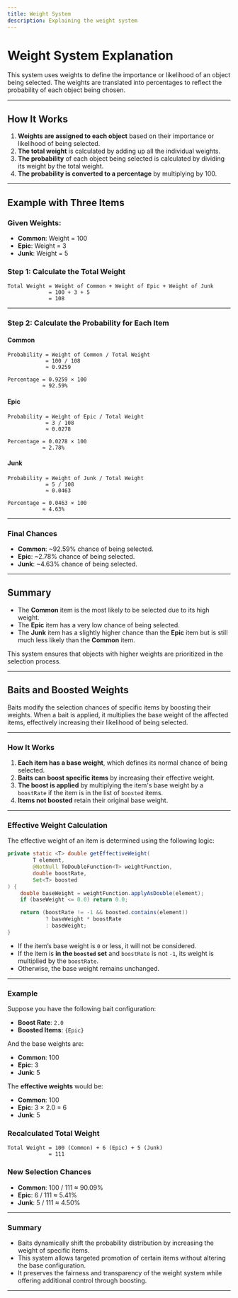 ```yaml
---
title: Weight System
description: Explaining the weight system
---
```

# Weight System Explanation

This system uses weights to define the importance or likelihood of an object being selected. The weights are translated into percentages to reflect the probability of each object being chosen.

---

## How It Works

1. **Weights are assigned to each object** based on their importance or likelihood of being selected.
2. **The total weight** is calculated by adding up all the individual weights.
3. **The probability** of each object being selected is calculated by dividing its weight by the total weight.
4. **The probability is converted to a percentage** by multiplying by 100.

---

## Example with Three Items

### Given Weights:

- **Common**: Weight = 100
- **Epic**: Weight = 3
- **Junk**: Weight = 5

### Step 1: Calculate the Total Weight
```text
Total Weight = Weight of Common + Weight of Epic + Weight of Junk
             = 100 + 3 + 5
             = 108
```

---

### Step 2: Calculate the Probability for Each Item

#### Common

```text
Probability = Weight of Common / Total Weight
            = 100 / 108
            ≈ 0.9259

Percentage = 0.9259 × 100
           ≈ 92.59%
```

#### Epic

```text
Probability = Weight of Epic / Total Weight
            = 3 / 108
            ≈ 0.0278

Percentage = 0.0278 × 100
           ≈ 2.78%
```

#### Junk

```text
Probability = Weight of Junk / Total Weight
            = 5 / 108
            ≈ 0.0463

Percentage = 0.0463 × 100
           ≈ 4.63%
```

---

### Final Chances

- **Common**: ~92.59% chance of being selected.
- **Epic**: ~2.78% chance of being selected.
- **Junk**: ~4.63% chance of being selected.

---

## Summary

- The **Common** item is the most likely to be selected due to its high weight.
- The **Epic** item has a very low chance of being selected.
- The **Junk** item has a slightly higher chance than the **Epic** item but is still much less likely than the **Common** item.

This system ensures that objects with higher weights are prioritized in the selection process.

---

## Baits and Boosted Weights

Baits modify the selection chances of specific items by boosting their weights. When a bait is applied, it multiplies the base weight of the affected items, effectively increasing their likelihood of being selected.

---

### How It Works

1. **Each item has a base weight**, which defines its normal chance of being selected.
2. **Baits can boost specific items** by increasing their effective weight.
3. **The boost is applied** by multiplying the item's base weight by a `boostRate` if the item is in the list of `boosted` items.
4. **Items not boosted** retain their original base weight.

---

### Effective Weight Calculation

The effective weight of an item is determined using the following logic:

```java
private static <T> double getEffectiveWeight(
        T element,
        @NotNull ToDoubleFunction<T> weightFunction,
        double boostRate,
        Set<T> boosted
) {
    double baseWeight = weightFunction.applyAsDouble(element);
    if (baseWeight <= 0.0) return 0.0;

    return (boostRate != -1 && boosted.contains(element))
            ? baseWeight * boostRate
            : baseWeight;
}
```

* If the item’s base weight is `0` or less, it will not be considered.
* If the item is **in the `boosted` set** and `boostRate` is not `-1`, its weight is multiplied by the `boostRate`.
* Otherwise, the base weight remains unchanged.

---

### Example

Suppose you have the following bait configuration:

* **Boost Rate**: `2.0`
* **Boosted Items**: `{Epic}`

And the base weights are:

* **Common**: 100
* **Epic**: 3
* **Junk**: 5

The **effective weights** would be:

* **Common**: 100
* **Epic**: 3 × 2.0 = 6
* **Junk**: 5

### Recalculated Total Weight

```text
Total Weight = 100 (Common) + 6 (Epic) + 5 (Junk)
             = 111
```

### New Selection Chances

* **Common**: 100 / 111 ≈ 90.09%
* **Epic**: 6 / 111 ≈ 5.41%
* **Junk**: 5 / 111 ≈ 4.50%

---

### Summary

* Baits dynamically shift the probability distribution by increasing the weight of specific items.
* This system allows targeted promotion of certain items without altering the base configuration.
* It preserves the fairness and transparency of the weight system while offering additional control through boosting.

---
